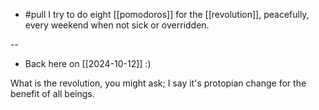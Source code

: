 - #pull I try to do eight [[pomodoros]] for the [[revolution]], peacefully, every weekend when not sick or overridden.

-- 

- Back here on [[2024-10-12]] :)

What is the revolution, you might ask; I say it's protopian change for the benefit of all beings.

